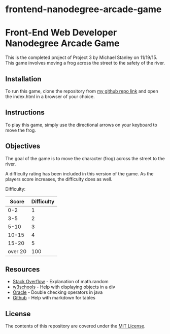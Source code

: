 frontend-nanodegree-arcade-game
===============================

# Front-End Web Developer Nanodegree Arcade Game

This is the completed project of Project 3 by Michael Stanley on 11/19/15.  This game involves moving a frog across the street to the safety of the river.

## Installation 

To run this game, clone the repository from [my github repo link](https://github.com/michaelstanley002/frontend-nanodegree-arcade-game) and open the index.html in a browser of your choice.

## Instructions

To play this game, simply use the directional arrows on your keyboard to move the frog.  

## Objectives

The goal of the game is to move the character (frog) across the street to the river.

A difficulty rating has been included in this version of the game.  As the players score increases, the difficulty does as well.

Difficulty:

Score    | Difficulty
-------- | -------------
0-2      | 1
3-5      | 2
5-10     | 3
10-15    | 4
15-20    | 5
over 20  | 100

## Resources

* [Stack Overflow](http://stackoverflow.com/questions/7961788/math-random-explained) - Explanation of math.random
* [w3schools](http://www.w3schools.com/jsref/met_document_getelementsbytagname.asp) - Help with displaying objects in a div
* [Oracle](https://docs.oracle.com/javase/tutorial/java/nutsandbolts/operators.html) - Double checking operators in java
* [Github](https://help.github.com/articles/github-flavored-markdown/) - Help with markdown for tables

## License

The contents of this repository are covered under the [MIT License](http://choosealicense.com/licenses/mit/).